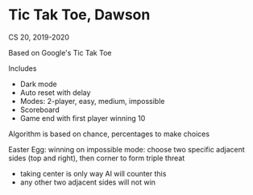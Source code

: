 # Tic Tak Toe, Dawson

CS 20, 2019-2020

Based on Google's Tic Tak Toe

Includes
- Dark mode
- Auto reset with delay
- Modes: 2-player, easy, medium, impossible
- Scoreboard
- Game end with first player winning 10

Algorithm is based on chance, percentages to make choices

Easter Egg: winning on impossible mode: choose two specific adjacent sides (top and right), then corner to form triple threat
- taking center is only way AI will counter this
- any other two adjacent sides will not win
